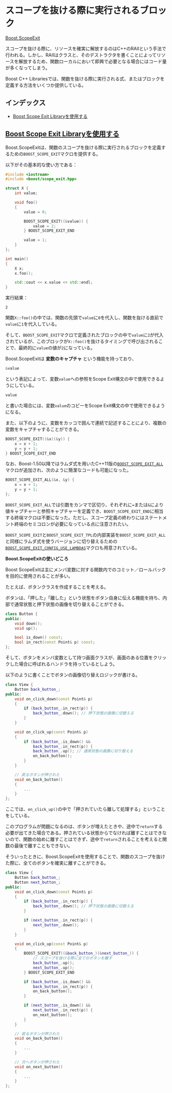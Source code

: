 # スコープを抜ける際に実行されるブロック
[Boost.ScopeExit](http://www.boost.org/doc/libs/release/libs/scope_exit/doc/html/index.html)

スコープを抜ける際に、リソースを確実に解放するのはC++のRAIIという手法で行われる。しかし、RAIIはクラスと、そのデストラクタを書くことによってリソースを解放するため、関数ローカルにおいて即興で必要となる場合にはコード量が多くなってしまう。

Boost C++ Librariesでは、関数を抜ける際に実行される式、またはブロックを定義する方法をいくつか提供している。


## インデックス
- [Boost Scope Exit Libraryを使用する](#scope-exit)


## <a id="scope-exit" href="#scope-exit">Boost Scope Exit Libraryを使用する</a>
Boost.ScopeExitは、関数のスコープを抜ける際に実行されるブロックを定義するための`BOOST_SCOPE_EXIT`マクロを提供する。

以下がその基本的な使い方である：

```cpp example
#include <iostream>
#include <boost/scope_exit.hpp>

struct X {
    int value;

    void foo()
    {
        value = 0;

        BOOST_SCOPE_EXIT((&value)) {
            value = 2;
        } BOOST_SCOPE_EXIT_END

        value = 1;
    }
};

int main()
{
    X x;
    x.foo();

    std::cout << x.value << std::endl;
}
```

実行結果：
```
2
```

関数`X::foo()`の中では、関数の先頭で`value`に`0`を代入し、関数を抜ける直前で`value`に`1`を代入している。

そして、`BOOST_SCOPE_EXIT`マクロで定義されたブロックの中で`value`に`2`が代入されているが、このブロックが`X::foo()`を抜けるタイミングで呼び出されることで、最終的に`value`の値が`2`になっている。

Boost.ScopeExitは **変数のキャプチャ** という機能を持っており、

```cpp
&value
```

という表記によって、変数`value`への参照をScope Exit構文の中で使用できるようにしている。

```cpp
value
```

と書いた場合には、変数`value`のコピーをScope Exit構文の中で使用できるようになる。

また、以下のように、変数をカッコで囲んで連続で記述することにより、複数の変数をキャプチャすることができる。
```cpp
BOOST_SCOPE_EXIT((&x)(&y)) {
    x = x + 1;
    y = y + 1;
} BOOST_SCOPE_EXIT_END
```

なお、Boost-1.50以降ではラムダ式を用いたC++11版の[`BOOST_SCOPE_EXIT_ALL`](http://www.boost.org/doc/libs/1_50_0/libs/scope_exit/doc/html/BOOST_SCOPE_EXIT_ALL.html)マクロが追加され、次のように簡潔なコードも可能になった。

```cpp
BOOST_SCOPE_EXIT_ALL(&x, &y) {
    x = x + 1;
    y = y + 1;
};
```

`BOOST_SCOPE_EXIT_ALL`では引数をカンマで区切り、それぞれに`=`または`&`により値キャプチャーと参照キャプチャーを定義でき、`BOOST_SCOPE_EXIT_END`に相当する終端マクロは不要になった。ただし、スコープ定義の終わりにはステートメント終端のセミコロンが必要になっている点に注意されたい。

`BOOST_SCOPE_EXIT`と`BOOST_SCOPE_EXIT_TPL`の内部実装を`BOOST_SCOPE_EXIT_ALL`と同様にラムダ式を使うバージョンに切り替えるための[`BOOST_SCOPE_EXIT_CONFIG_USE_LAMBDAS`](http://www.boost.org/doc/libs/1_50_0/libs/scope_exit/doc/html/BOOST_SCOPE_EXIT_CONFIG_USE_LAMBDAS.html)マクロも用意されている。


**Boost.ScopeExitの使いどころ**

Boost ScopeExitは主にメンバ変数に対する関数内でのコミット／ロールバックを目的に使用されることが多い。

たとえば、ボタンクラスを作成することを考える。

ボタンは、「押した」「離した」という状態をボタン自身に伝える機能を持ち、内部で通常状態と押下状態の画像を切り替えることができる。

```cpp
class Button {
public:
    void down();
    void up();

    bool is_down() const;
    bool in_rect(const Point& p) const;
};
```

そして、ボタンをメンバ変数として持つ画面クラスが、画面のある位置をクリックした場合に呼ばれるハンドラを持っているとしよう。

以下のように書くことでボタンの画像切り替えロジックが書ける。

```cpp
class View {
    Button back_button_;
public:
    void on_click_down(const Point& p)
    {
        if (back_button_.in_rect(p)) {
            back_button_.down(); // 押下状態の画像に切替える
        }
    }

    void on_click_up(const Point& p)
    {
        if (back_button_.is_down() &&
            back_button_.in_rect(p)) {
            back_button_.up(); // 通常状態の画像に切り替える
            on_back_button();
        }
    }

    // 戻るボタンが押された
    void on_back_button()
    {
        ...
    }
};
```

ここでは、`on_click_up()`の中で「押されていたら離して処理する」ということをしている。

このプログラムが問題になるのは、ボタンが増えたときや、途中で`return`する必要が出てきた場合である。押されている状態からでなければ離すことはできないので、関数の始めに離すことはできず、途中で`return`されることを考えると関数の最後で離すこともできない。

そういったときに、Boost.ScopeExitを使用することで、関数のスコープを抜けた際に、全てのボタンを確実に離すことができる。
```cpp
class View {
    Button back_button_;
    Button next_button_;
public:
    void on_click_down(const Point& p)
    {
        if (back_button_.in_rect(p)) {
            back_button_.down(); // 押下状態の画像に切替える
        }

        if (next_button_.in_rect(p)) {
            next_button_.down();
        }
    }

    void on_click_up(const Point& p)
    {
        BOOST_SCOPE_EXIT((&back_button_)(&next_button_)) {
            // スコープを抜ける際に全てのボタンを離す
            back_button_.up();
            next_button_.up();
        } BOOST_SCOPE_EXIT_END

        if (back_button_.is_down() &&
            back_button_.in_rect(p)) {
            on_back_button();
        }

        if (next_button_.is_down() &&
            next_button_.in_rect(p)) {
            on_next_button();
        }
    }

    // 戻るボタンが押された
    void on_back_button()
    {
        ...
    }

    // 次へボタンが押された
    void on_next_button()
    {
        ...
    }
};
```

